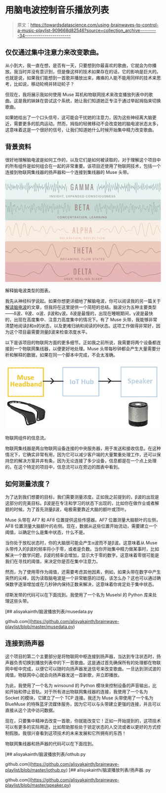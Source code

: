 # 用脑电波控制音乐播放列表

> 原文：<https://towardsdatascience.com/using-brainwaves-to-control-a-music-playlist-909668d82546?source=collection_archive---------34----------------------->

## 仅仅通过集中注意力来改变歌曲。

从小到大，我一直在想，是否有一天，只要想到你最喜欢的歌曲，它就会为你播放。我当时并没有意识到，但是像这样的技术如果存在的话，它的影响是巨大的。也就是说，如果我们能想到一首歌并播放出来，瘫痪的人能不能用同样的技术来思考，比如说，移动轮椅并转动轮子？

但现在，我将展示我如何使用 Muse 耳机和物联网技术来改变播放列表中的歌曲。这是我的妹妹在尝试这个系统，她让我们知道她正专注于通过举起拇指来切换歌曲。

如果她给出了一个口头信号，这可能会干扰她的注意力，因为这些神经离大脑更近，需要更多的肌肉运动。然而，拇指的轻微移动不会改变她的脑电波状态太多，这意味着这是一个很好的信号，让我们知道她什么时候开始集中精力改变歌曲。

## 背景资料

很好地理解脑电波是如何工作的，以及它们是如何被读取的，对于理解这个项目中的所有组件是如何组合在一起的非常重要。该项目还使用了物联网技术，包括一个连接到物联网集线器的扬声器和一个连接到集线器的 Muse 头带。

![](img/7695721c6f84b95e32004df2c3124977.png)

解释脑电波类型的图表。

我先从神经科学说起。如果你想更详细地了解脑电波，你可以阅读我的另一篇关于[解读脑电波](https://medium.com/swlh/interpreting-the-meaning-of-brainwaves-a36bf078c264?source=friends_link&sk=99023e2aeff6a6b4993226b46c63e250)的文章，但我将在这里提供一个简短的总结。脑波分为五种主要类型——δ波、θ波、α波、β波和γ波。δ波是最慢的，出现在睡眠期间，γ波是最快的，出现在高度集中、注意力高度集中的情况下。有了 Muse 头带，我能够非常清楚地阅读β和α的状态，以及更难归纳和阅读的θ状态。这项工作做得非常好，因为这个项目最需要测量β波来检查浓度水平。

以下是该项目的物联网方面的更多细节。正如我之前所说，我需要将两个设备都连接到一个物联网集线器，以便更好地处理。Muse 头带每秒钟都会产生大量需要分析和解释的数据，如果在同一个脚本中完成，不会太准确。

![](img/9f59046d9935a74e2b6c5a8b4fd74e7d.png)

物联网组件的信息流。

物联网集线器是两台物联网设备连接的中央服务器，用于发送和接收信息。在这种情况下，它确实非常有用，因为它可以减少客户端的大量繁重处理工作，还可以保持您的解决方案井井有条，因为无论连接了多少设备，信息都是在一个点上处理的。在这个特定的项目中，信息流可以在旁边的图表中看到。

## 如何测量浓度？

为了达到我们想要的目标，我们需要测量浓度。正如我之前提到的，β波的出现是这部分的完美目标。β波是在专注和学习的状态下出现的，比如你在做作业或者解题的时候。为了首先测量β波，电极需要靠近大脑的额叶或顶叶。

Muse 头带在 AF7 和 AF8 位置提供这些传感器。AF7 位置测量大脑额叶的左侧，AF8 位置测量大脑额叶的右侧。现在，数据从这些位置开始流动，需要建立一个阈值，以确定什么是集中状态，什么不是。

当你处于放松状态时，你的大脑很可能会产生α波而不是β波。这意味着从 Muse 头带传入的β波的频率将小于零，或者是负数。当你开始集中精力做某事时，比如解决一个数学问题，β波的频率会增加，显示大于零的数字。这意味着零很可能是我们在寻找的阈值，来决定你是否在集中注意力。

然而，为了使用零作为阈值，还需要考虑其他因素，例如，如果头带在数字中产生突然的尖峰，因为读取脑电波是一个非常敏感的过程，该怎么办？这也可以通过确保数字逐渐增加或在几秒钟内保持正数来解决，这意味着你肯定处于集中状态。

缪斯发带的代码可以在下面找到。我使用了一个名为 Muselsl 的 Python 库来处理这些头带。

[](https://github.com/alisyakainth/brainwave-playlist/blob/master/musedata.py) [## alisyakainth/脑波播放列表/musedata.py

github.com](https://github.com/alisyakainth/brainwave-playlist/blob/master/musedata.py) 

## 连接到扬声器

这个项目的第二个主要部分是将物联网中枢连接到扬声器，当达到专注状态时，扬声器负责切换到播放列表中的下一首歌曲。这是通过首先确保所有的处理都在物联网中枢中完成，以便它可以随时向扬声器发送信号来改变歌曲。一旦达到测试波的阈值，物联网中心就会向扬声器发送一首新歌，并立即播放。

为此，我使用了一个名为 winsound 的 Python 模块来控制设备的声音输出，比如开始和停止音轨。对于所有进出物联网集线器的连接，我使用了一个名为 Socket 的模块，它建立了一个 TCP 连接。我还为 Muse 头带使用了一个名为 BlueMuse 的特殊蓝牙流媒体服务，因为它可以与头带建立更强的连接，并且可以直接从这个流中访问数据。

现在，只要集中精神去改变一首歌，你就能改变它！正如一开始提到的，这项技术可以有更多的实际用途，比如帮助那些处于锁定状态的人交流或者以更好的方式控制假肢。我很兴奋看到这项技术的未来发展和它所拥有的东西！

物联网集线器和扬声器的代码可以在下面找到。

[](https://github.com/alisyakainth/brainwave-playlist/blob/master/iothub.py) [## alisyakainth/脑波播放列表/iothub.py

github.com](https://github.com/alisyakainth/brainwave-playlist/blob/master/iothub.py) [](https://github.com/alisyakainth/brainwave-playlist/blob/master/speaker.py) [## alisyakainth/脑波播放列表/扬声器. py

github.com](https://github.com/alisyakainth/brainwave-playlist/blob/master/speaker.py)
